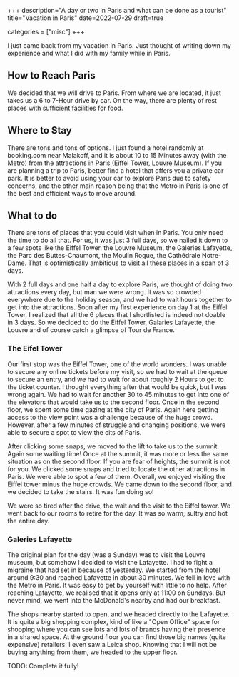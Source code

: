 +++
description="A day or two in Paris and what can be done as a tourist"
title="Vacation in Paris"
date=2022-07-29
draft=true

categories = ["misc"]
+++

I just came back from my vacation in Paris. Just thought of writing down my experience and what I did with my family
while in Paris. 

## How to Reach Paris

We decided that we will drive to Paris. From where we are located, it just takes us a 6 to 7-Hour drive by car. On the
way, there are plenty of rest places with sufficient facilities for food. 

## Where to Stay

There are tons and tons of options. I just found a hotel randomly at booking.com near Malakoff, and it is about 10 to 15
Minutes away (with the Metro) from the attractions in Paris (Eiffel Tower, Louvre Museum). If you are planning a trip to Paris,
better find a hotel that offers you a private car park. It is better to avoid using your car to explore Paris due to 
safety concerns, and the other main reason being that the Metro in Paris is one of the best and efficient ways to move around.

## What to do 

There are tons of places that you could visit when in Paris. You only need the time to do all that. For us, it was just 3 full days, so
we nailed it down to a few spots like the Eiffel Tower, the Louvre Museum, the Galeries Lafayette, the Parc des Buttes-Chaumont,
the Moulin Rogue, the Cathédrale Notre-Dame. That is optimistically ambitious to visit all these places in a span of 3 days.

With 2 full days and one half a day to explore Paris, we thought of doing two attractions every day, but man we were
wrong. It was so crowded everywhere due to the holiday season, and we had to wait hours together to get into the attractions. 
Soon after my first experience on day 1 at the Eiffel Tower, I realized that all the 6 places that I shortlisted is indeed
not doable in 3 days. So we decided to do the Eiffel Tower, Galaries Lafayette, the Louvre and of course catch a glimpse of 
Tour de France.

### The Eifel Tower

Our first stop was the Eiffel Tower, one of the world wonders. I was unable to secure any online tickets before my visit, so 
we had to wait at the queue to secure an entry, and we had to wait for about roughly 2 Hours to get to the ticket counter. 
I thought everything after that would be quick, but I was wrong again. We had to wait for another 30 to 45 minutes to get 
into one of the elevators that would take us to the second floor. Once in the second floor, we spent some time gazing at
the city of Paris. Again here getting access to the view point was a challenge because of the huge crowd. However, after a
few minutes of struggle and changing positions, we were able to secure a spot to view the cits of Paris. 

After clicking some snaps, we moved to the lift to take us to the summit. Again some waiting time! Once at the summit, it
was more or less the same situation as on the second floor. If you are fear of heights, the summit is not for you. We clicked
some snaps and tried to locate the other attractions in Paris. We were able to spot a few of them. Overall, we enjoyed visiting
the Eiffel tower minus the huge crowds. We came down to the second floor, and we decided to take the stairs. It was fun doing so!

We were so tired after the drive, the wait and the visit to the Eiffel tower. We went back to our rooms to retire for the day. It was so
warm, sultry and hot the entire day.

### Galeries Lafayette

The original plan for the day (was a Sunday) was to visit the Louvre museum, but somehow I decided to visit the Lafayette. I had
to fight a migraine that had set in because of yesterday. We started from the hotel around 9:30 and reached Lafayette in about 30
minutes. We fell in love with the Metro in Paris. It was easy to get by yourself with little to no help. After reaching Lafayette, we
realised that it opens only at 11:00 on Sundays. But never mind, we went into the McDonald's nearby and had our breakfast.

The shops nearby started to open, and we headed directly to the Lafayette. It is quite a big shopping complex, kind of like a 
"Open Office" space for shopping where you can see lots and lots of brands having their presence in a shared space. At the ground
floor you can find those big names (quite expensive) retailers. I even saw a Leica shop. Knowing that I will not be buying anything
from them, we headed to the upper floor. 

TODO: Complete it fully!

